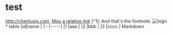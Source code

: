 # test
<http://chenluois.com>, [Mou](https://twitter.com/mou) [a relative link](other_file.md) [^1]: And that's the footnote. ![logo](http://finfra.com/f/f.png) * table |id|name | |--|-----| |1 |aaa  | |2 |bbb  | |3 |cccc | 
Markdown 
